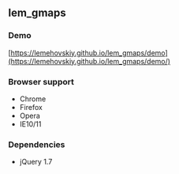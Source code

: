lem_gmaps
-------

### Demo

[https://lemehovskiy.github.io/lem_gmaps/demo](https://lemehovskiy.github.io/lem_gmaps/demo/)

### Browser support

* Chrome
* Firefox
* Opera
* IE10/11


### Dependencies

* jQuery 1.7